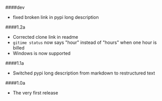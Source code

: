 ####dev
* fixed broken link in pypi long description

####1.2a

* Corrected clone link in readme
* `gitime status` now says "hour" instead of "hours" when one hour is billed
* Windows is now supported

####1.1a

* Switched pypi long description from markdown to restructured text

####1.0a

* The very first release